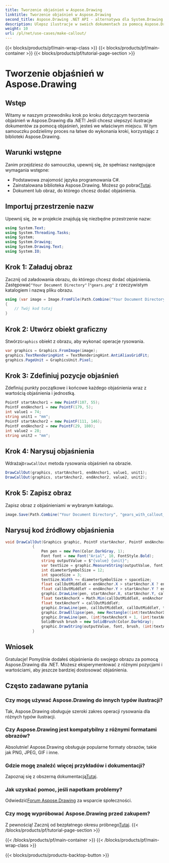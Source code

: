```yaml
---
title: Tworzenie objaśnień w Aspose.Drawing
linktitle: Tworzenie objaśnień w Aspose.Drawing
second_title: Aspose.Drawing .NET API - alternatywa dla System.Drawing.Common
description: Ulepsz ilustracje w swoich dokumentach za pomocą Aspose.Drawing dla .NET! Dowiedz się krok po kroku, jak dodawać objaśnienia, aby uzyskać wyraźniejsze i bardziej informacyjne obrazy.
weight: 10
url: /pl/net/use-cases/make-callout/
---
```


{{< blocks/products/pf/main-wrap-class >}}
{{< blocks/products/pf/main-container >}}
{{< blocks/products/pf/tutorial-page-section >}}

# Tworzenie objaśnień w Aspose.Drawing

## Wstęp
Witamy w naszym przewodniku krok po kroku dotyczącym tworzenia objaśnień w Aspose.Drawing dla .NET! Jeśli chcesz ulepszyć ilustracje dokumentów za pomocą objaśnień, jesteś we właściwym miejscu. W tym samouczku podzielimy proces na łatwe do wykonania kroki, korzystając z biblioteki Aspose.Drawing.
## Warunki wstępne
Zanim przejdziesz do samouczka, upewnij się, że spełniasz następujące wymagania wstępne:
- Podstawowa znajomość języka programowania C#.
-  Zainstalowana biblioteka Aspose.Drawing. Możesz go pobrać[Tutaj](https://releases.aspose.com/drawing/net/).
- Dokument lub obraz, do którego chcesz dodać objaśnienia.
## Importuj przestrzenie nazw
Upewnij się, że w projekcie znajdują się niezbędne przestrzenie nazw:
```csharp
using System.Text;
using System.Threading.Tasks;
using System;
using System.Drawing;
using System.Drawing.Text;
using System.IO;
```
## Krok 1: Załaduj obraz
 Zacznij od załadowania obrazu, do którego chcesz dodać objaśnienia. Zastępować`"Your Document Directory"` I`"gears.png"` z rzeczywistym katalogiem i nazwą pliku obrazu.
```csharp
using (var image = Image.FromFile(Path.Combine("Your Document Directory", "gears.png")))
{
    // Twój kod tutaj
}
```
## Krok 2: Utwórz obiekt graficzny
 Stwórz`Graphics` obiekt z obrazu, aby wykonać operacje rysowania.
```csharp
var graphics = Graphics.FromImage(image);
graphics.TextRenderingHint = TextRenderingHint.AntiAliasGridFit;
graphics.PageUnit = GraphicsUnit.Pixel;
```
## Krok 3: Zdefiniuj pozycje objaśnień
Zdefiniuj punkty początkowe i końcowe każdego objaśnienia wraz z wartością objaśnienia i jednostką.
```csharp
PointF startAnchor1 = new PointF(107, 55);
PointF endAnchor1 = new PointF(179, 5);
int value1 = 74;
string unit1 = "mm";
PointF startAnchor2 = new PointF(111, 146);
PointF endAnchor2 = new PointF(29, 180);
int value2 = 28;
string unit2 = "mm";
```
## Krok 4: Narysuj objaśnienia
 Wdrażaj`DrawCallOut` metoda rysowania objaśnień na obrazie.
```csharp
DrawCallOut(graphics, startAnchor1, endAnchor1, value1, unit1);
DrawCallOut(graphics, startAnchor2, endAnchor2, value2, unit2);
```
## Krok 5: Zapisz obraz
Zapisz obraz z objaśnieniami w wybranym katalogu.
```csharp
image.Save(Path.Combine("Your Document Directory", "gears_with_callout_out.png"));
```
## Narysuj kod źródłowy objaśnienia
```csharp
void DrawCallOut(Graphics graphic, PointF startAnchor, PointF endAnchor, int value, string unit)
            {
                Pen pen = new Pen(Color.DarkGray, 1);
                Font font = new Font("Arial", 10, FontStyle.Bold);
                string outputValue = $"{value} {unit}";
                var textSize = graphic.MeasureString(outputValue, font);
                int diameterSymbolSize = 12;
                int spaceSize = 3;
                textSize.Width += diameterSymbolSize + spaceSize;
                float callOutMiddleX = endAnchor.X > startAnchor.X ? endAnchor.X - textSize.Width : endAnchor.X + textSize.Width;
                float callOutMiddleY = endAnchor.Y > startAnchor.Y ? endAnchor.Y - textSize.Height : endAnchor.Y + textSize.Height;
                graphic.DrawLine(pen, startAnchor.X, startAnchor.Y, callOutMiddleX, callOutMiddleY);
                float textAnchorX = Math.Min(callOutMiddleX, endAnchor.X);
                float textAnchorY = callOutMiddleY;
                graphic.DrawLine(pen, callOutMiddleX, callOutMiddleY, textAnchorX == callOutMiddleX ? textAnchorX + textSize.Width : textAnchorX, callOutMiddleY);
                graphic.DrawEllipse(pen, new Rectangle((int)textAnchorX + spaceSize, (int)(textAnchorY - textSize.Height) + spaceSize, 10, 10));
                graphic.DrawLine(pen, (int)textAnchorX + 1, (int)textAnchorY - 1, (int)textAnchorX + diameterSymbolSize + 2, (int)textAnchorY - diameterSymbolSize - 2);
                SolidBrush brush = new SolidBrush(Color.DarkGray);
                graphic.DrawString(outputValue, font, brush, (int)textAnchorX + diameterSymbolSize + spaceSize, (int)(textAnchorY - textSize.Height));
            }
```
## Wniosek

Gratulacje! Pomyślnie dodałeś objaśnienia do swojego obrazu za pomocą Aspose.Drawing dla .NET. Możesz eksperymentować z różnymi pozycjami i wartościami, aby jeszcze bardziej dostosować objaśnienia.

## Często zadawane pytania

### Czy mogę używać Aspose.Drawing do innych typów ilustracji?

Tak, Aspose.Drawing obsługuje szeroki zakres operacji rysowania dla różnych typów ilustracji.

### Czy Aspose.Drawing jest kompatybilny z różnymi formatami obrazów?

Absolutnie! Aspose.Drawing obsługuje popularne formaty obrazów, takie jak PNG, JPEG, GIF i inne.

### Gdzie mogę znaleźć więcej przykładów i dokumentacji?

 Zapoznaj się z obszerną dokumentacją[Tutaj](https://reference.aspose.com/drawing/net/).

### Jak uzyskać pomoc, jeśli napotkam problemy?

 Odwiedzić[Forum Aspose.Drawing](https://forum.aspose.com/c/diagram/17) za wsparcie społeczności.

### Czy mogę wypróbować Aspose.Drawing przed zakupem?

 Z pewnością! Zacznij od bezpłatnego okresu próbnego[Tutaj](https://releases.aspose.com/).
{{< /blocks/products/pf/tutorial-page-section >}}

{{< /blocks/products/pf/main-container >}}
{{< /blocks/products/pf/main-wrap-class >}}

{{< blocks/products/products-backtop-button >}}

